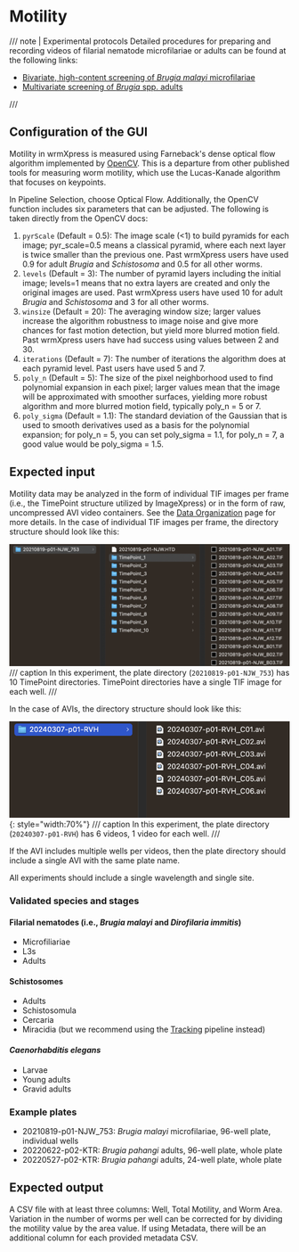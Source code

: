 # Motility

/// note | Experimental protocols
Detailed procedures for preparing and recording videos of filarial nematode microfilariae or adults can be found at the following links:

- [Bivariate, high-content screening of *Brugia malayi* microfilariae](https://protocolexchange.researchsquare.com/article/pex-1916/v2)  
- [Multivariate screening of *Brugia* spp. adults](https://protocolexchange.researchsquare.com/article/pex-1918/v2)

///

## Configuration of the GUI

Motility in wrmXpress is measured using Farneback's dense optical flow algorithm implemented by [OpenCV](https://docs.opencv.org/4.6.0/dc/d6b/group__video__track.html#ga5d10ebbd59fe09c5f650289ec0ece5af). This is a departure from other published tools for measuring worm motility, which use the Lucas-Kanade algorithm that focuses on keypoints. 

In Pipeline Selection, choose Optical Flow. Additionally, the OpenCV function includes six parameters that can be adjusted. The following is taken directly from the OpenCV docs:

1. `pyrScale` (Default = 0.5): The image scale (<1) to build pyramids for each image; pyr_scale=0.5 means a classical pyramid, where each next layer is twice smaller than the previous one. Past wrmXpress users have used 0.9 for adult *Brugia* and *Schistosoma* and 0.5 for all other worms.
2. `levels` (Default = 3): The number of pyramid layers including the initial image; levels=1 means that no extra layers are created and only the original images are used. Past wrmXpress users have used 10 for adult *Brugia* and *Schistosoma* and 3 for all other worms.
3. `winsize` (Default = 20): The averaging window size; larger values increase the algorithm robustness to image noise and give more chances for fast motion detection, but yield more blurred motion field. Past wrmXpress users have had success using values between 2 and 30.
4. `iterations` (Default = 7): The number of iterations the algorithm does at each pyramid level. Past users have used 5 and 7.
5. `poly_n` (Default = 5): The size of the pixel neighborhood used to find polynomial expansion in each pixel; larger values mean that the image will be approximated with smoother surfaces, yielding more robust algorithm and more blurred motion field, typically poly_n = 5 or 7.
6. `poly_sigma` (Default = 1.1): The standard deviation of the Gaussian that is used to smooth derivatives used as a basis for the polynomial expansion; for poly_n = 5, you can set poly_sigma = 1.1, for poly_n = 7, a good value would be poly_sigma = 1.5.

## Expected input

Motility data may be analyzed in the form of individual TIF images per frame (i.e., the TimePoint structure utilized by ImageXpress) or in the form of raw, uncompressed AVI video containers. See the [Data Organization](../../data_organization.md) page for more details. In the case of individual TIF images per frame, the directory structure should look like this:

![Structure for individual TIF images](../../img/tif_structure.png)
/// caption
In this experiment, the plate directory (`20210819-p01-NJW_753`) has 10 TimePoint directories. TimePoint directories have a single TIF image for each well.
///

In the case of AVIs, the directory structure should look like this:

![Structure for individual AVI videos](../../img/avi_structure.png){: style="width:70%"}
/// caption
In this experiment, the plate directory (`20240307-p01-RVH`) has 6 videos, 1 video for each well.
///

If the AVI includes multiple wells per videos, then the plate directory should include a single AVI with the same plate name.

All experiments should include a single wavelength and single site.

### Validated species and stages

#### Filarial nematodes (i.e., *Brugia malayi* and *Dirofilaria immitis*)

- Microfiliariae
- L3s
- Adults
  
#### Schistosomes

- Adults
- Schistosomula
- Cercaria
- Miracidia (but we recommend using the [Tracking](tracking.md) pipeline instead)
  
#### *Caenorhabditis elegans*

- Larvae
- Young adults
- Gravid adults

### Example plates

- 20210819-p01-NJW_753: *Brugia malayi* microfilariae, 96-well plate, individual wells
- 20220622-p02-KTR: *Brugia pahangi* adults, 96-well plate, whole plate
- 20220527-p02-KTR: *Brugia pahangi* adults, 24-well plate, whole plate

## Expected output

A CSV file with at least three columns: Well, Total Motility, and Worm Area. Variation in the number of worms per well can be corrected for by dividing the motility value by the area value. If using Metadata, there will be an additional column for each provided metadata CSV.